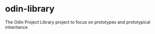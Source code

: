# odin-library
The Odin Project Library project to focus on prototypes and prototypical inheritance
